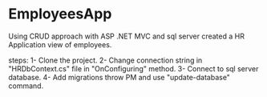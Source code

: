 # EmployeesApp
Using CRUD approach with ASP .NET MVC and sql server created a HR Application view of employees.

steps:
1- Clone the project.
2- Change connection string in "HRDbContext.cs" file in "OnConfiguring" method.
3- Connect to sql server database.
4- Add migrations throw PM and use "update-database" command.
